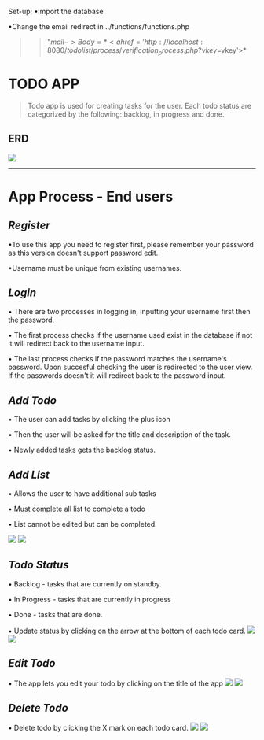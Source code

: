 Set-up:
•Import the database

•Change the email redirect in ../functions/functions.php
>>"$mail->Body= *<a href='http://localhost:8080/todolist/process/verification_process.php?vkey=$vkey'>*


# **TODO APP**
>Todo app is used for creating tasks for the user. Each todo status are categorized by the following: backlog, in progress and done.

## **ERD**
![](res/ERD.png)
____
# **App Process - End users**
## *Register*
•To use this app you need to register first, please remember your password as this version doesn't support password edit.

•Username must be unique from existing usernames. 
    
## *Login* 
• There are two processes in logging in, inputting your username first then the password.

• The first process checks if the username used exist in the database if not it will redirect back to the username input.

• The last process checks if the password matches the username's password. Upon succesful checking the user is redirected to the user view. If the passwords doesn't it will redirect back to the password input.

## *Add Todo*
• The user can add tasks by clicking the plus icon

• Then the user will be asked for the title and description of the task.

• Newly added tasks gets the backlog status.

## *Add List*
• Allows the user to have additional sub tasks

• Must complete all list to complete a todo

• List cannot be edited but can be completed.

![](res/plusicon.png)
![](res/addtodo.png)
## *Todo Status*
• Backlog - tasks that are currently on standby.

• In Progress - tasks that are currently in progress

• Done - tasks that are done.

• Update status by clicking on the arrow at the bottom of each todo card.
![](res/taskstatus.png)
![](res/updatestatus.png)
## *Edit Todo*
• The app lets you edit your todo  by clicking on the title of the app
![](res/edittodofrmtitle.png)
![](res/edittodo.png)
##  *Delete Todo*
• Delete todo by clicking the X mark on each todo card.
![](res/deletetodo.png)
![](res/deletetodo2.png)
